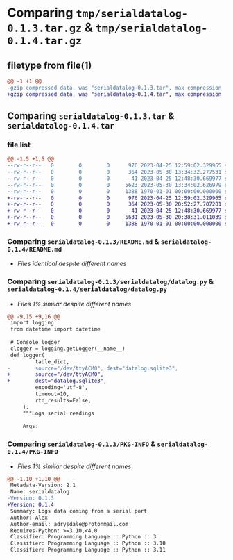 # Comparing `tmp/serialdatalog-0.1.3.tar.gz` & `tmp/serialdatalog-0.1.4.tar.gz`

## filetype from file(1)

```diff
@@ -1 +1 @@
-gzip compressed data, was "serialdatalog-0.1.3.tar", max compression
+gzip compressed data, was "serialdatalog-0.1.4.tar", max compression
```

## Comparing `serialdatalog-0.1.3.tar` & `serialdatalog-0.1.4.tar`

### file list

```diff
@@ -1,5 +1,5 @@
--rw-r--r--   0        0        0      976 2023-04-25 12:59:02.329965 serialdatalog-0.1.3/README.md
--rw-r--r--   0        0        0      364 2023-05-30 13:34:32.277531 serialdatalog-0.1.3/pyproject.toml
--rw-r--r--   0        0        0       41 2023-04-25 12:48:30.669977 serialdatalog-0.1.3/serialdatalog/__init__.py
--rw-r--r--   0        0        0     5623 2023-05-30 13:34:02.626979 serialdatalog-0.1.3/serialdatalog/datalog.py
--rw-r--r--   0        0        0     1388 1970-01-01 00:00:00.000000 serialdatalog-0.1.3/PKG-INFO
+-rw-r--r--   0        0        0      976 2023-04-25 12:59:02.329965 serialdatalog-0.1.4/README.md
+-rw-r--r--   0        0        0      364 2023-05-30 20:52:27.707201 serialdatalog-0.1.4/pyproject.toml
+-rw-r--r--   0        0        0       41 2023-04-25 12:48:30.669977 serialdatalog-0.1.4/serialdatalog/__init__.py
+-rw-r--r--   0        0        0     5631 2023-05-30 20:38:31.011039 serialdatalog-0.1.4/serialdatalog/datalog.py
+-rw-r--r--   0        0        0     1388 1970-01-01 00:00:00.000000 serialdatalog-0.1.4/PKG-INFO
```

### Comparing `serialdatalog-0.1.3/README.md` & `serialdatalog-0.1.4/README.md`

 * *Files identical despite different names*

### Comparing `serialdatalog-0.1.3/serialdatalog/datalog.py` & `serialdatalog-0.1.4/serialdatalog/datalog.py`

 * *Files 1% similar despite different names*

```diff
@@ -9,15 +9,16 @@
 import logging
 from datetime import datetime
 
 # Console logger
 clogger = logging.getLogger(__name__)
 def logger(
         table_dict,
-        source="/dev/ttyACM0", dest="datalog.sqlite3",
+        source="/dev/ttyACM0",
+        dest="datalog.sqlite3",
         encoding='utf-8',
         timeout=10,
         rtn_results=False,
     ):
     """Logs serial readings
 
     Args:
```

### Comparing `serialdatalog-0.1.3/PKG-INFO` & `serialdatalog-0.1.4/PKG-INFO`

 * *Files 1% similar despite different names*

```diff
@@ -1,10 +1,10 @@
 Metadata-Version: 2.1
 Name: serialdatalog
-Version: 0.1.3
+Version: 0.1.4
 Summary: Logs data coming from a serial port
 Author: Alex
 Author-email: adrysdale@protonmail.com
 Requires-Python: >=3.10,<4.0
 Classifier: Programming Language :: Python :: 3
 Classifier: Programming Language :: Python :: 3.10
 Classifier: Programming Language :: Python :: 3.11
```

